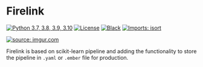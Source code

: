 # Firelink

[![Python 3.7, 3.8, 3.9, 3.10](https://img.shields.io/pypi/pyversions/p)](https://www.python.org/downloads/release/python-388/)
[![License](https://img.shields.io/hexpm/l/num)](https://github.com/couyang24/DeepLearning/blob/main/LICENSE)
[![Black](https://img.shields.io/badge/code%20style-black-000000.svg)](https://github.com/ambv/black)
[![Imports: isort](https://img.shields.io/badge/%20imports-isort-%231674b1?style=flat&labelColor=ef8336)](https://pycqa.github.io/isort/)

<a href="https://imgur.com/QRJUi98"><img src="https://i.imgur.com/QRJUi98.png" title="source: imgur.com" /></a>

Firelink is based on scikit-learn pipeline and adding the functionality to store the pipeline in `.yaml` or `.ember` file for production.
